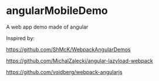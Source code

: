 # angularMobileDemo
A web app demo made of angular


Inspired by:

  https://github.com/ShMcK/WebpackAngularDemos

  https://github.com/MichalZalecki/angular-lazyload-webpack

  https://github.com/voidberg/webpack-angularjs
